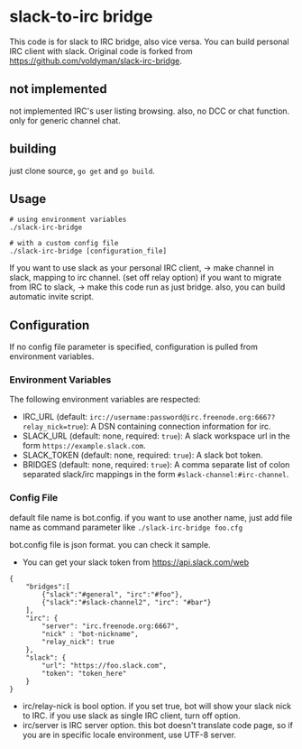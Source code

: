 # slack-to-irc bridge

This code is for slack to IRC bridge, also vice versa. You can build personal IRC client with slack. Original code is forked from https://github.com/voldyman/slack-irc-bridge.

## not implemented

not implemented IRC's user listing browsing. also, no DCC or chat function. only for generic channel chat.

## building

just clone source, ```go get``` and ```go build```.

## Usage

```shell
# using environment variables
./slack-irc-bridge

# with a custom config file
./slack-irc-bridge [configuration_file]
```

If you want to use slack as your personal IRC client, -> make channel in slack, mapping to irc channel. (set off relay option)
if you want to migrate from IRC to slack, -> make this code run as just bridge. also, you can build automatic invite script.

## Configuration

If no config file parameter is specified, configuration is pulled from environment variables.

### Environment Variables

The following environment variables are respected:

- IRC_URL (default: `irc://username:password@irc.freenode.org:6667?relay_nick=true`): A DSN containing connection information for irc.
- SLACK_URL (default: none, required: `true`): A slack workspace url in the form `https://example.slack.com`.
- SLACK_TOKEN (default: none, required: `true`): A slack bot token.
- BRIDGES (default: none, required: `true`): A comma separate list of colon separated slack/irc mappings in the form `#slack-channel:#irc-channel`.

### Config File

default file name is bot.config. if you want to use another name, just add file name as command parameter like ```./slack-irc-bridge foo.cfg```

bot.config file is json format. you can check it sample.

* You can get your slack token from https://api.slack.com/web

```
{
    "bridges":[
        {"slack":"#general", "irc":"#foo"},
        {"slack":"#slack-channel2", "irc": "#bar"}
    ],
    "irc": {
        "server": "irc.freenode.org:6667",
        "nick" : "bot-nickname",
        "relay_nick": true
    },
    "slack": {
        "url": "https://foo.slack.com",
        "token": "token_here"
    }
}
```
* irc/relay-nick is bool option. if you set true, bot will show your slack nick to IRC. if you use slack as single IRC client, turn off option.
* irc/server is IRC server option. this bot doesn't translate code page, so if you are in specific locale environment, use UTF-8 server.
